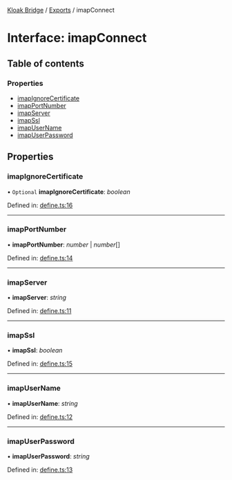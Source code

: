 [Kloak Bridge](../README.md) / [Exports](../modules.md) / imapConnect

# Interface: imapConnect

## Table of contents

### Properties

- [imapIgnoreCertificate](imapconnect.md#imapignorecertificate)
- [imapPortNumber](imapconnect.md#imapportnumber)
- [imapServer](imapconnect.md#imapserver)
- [imapSsl](imapconnect.md#imapssl)
- [imapUserName](imapconnect.md#imapusername)
- [imapUserPassword](imapconnect.md#imapuserpassword)

## Properties

### imapIgnoreCertificate

• `Optional` **imapIgnoreCertificate**: *boolean*

Defined in: [define.ts:16](https://github.com/CoNET-project/kloak-bridge/blob/03b3a6b/src/define.ts#L16)

___

### imapPortNumber

• **imapPortNumber**: *number* \| *number*[]

Defined in: [define.ts:14](https://github.com/CoNET-project/kloak-bridge/blob/03b3a6b/src/define.ts#L14)

___

### imapServer

• **imapServer**: *string*

Defined in: [define.ts:11](https://github.com/CoNET-project/kloak-bridge/blob/03b3a6b/src/define.ts#L11)

___

### imapSsl

• **imapSsl**: *boolean*

Defined in: [define.ts:15](https://github.com/CoNET-project/kloak-bridge/blob/03b3a6b/src/define.ts#L15)

___

### imapUserName

• **imapUserName**: *string*

Defined in: [define.ts:12](https://github.com/CoNET-project/kloak-bridge/blob/03b3a6b/src/define.ts#L12)

___

### imapUserPassword

• **imapUserPassword**: *string*

Defined in: [define.ts:13](https://github.com/CoNET-project/kloak-bridge/blob/03b3a6b/src/define.ts#L13)
